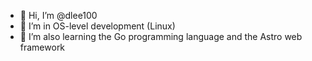 - 👋 Hi, I’m @dlee100
- 👀 I’m in OS-level development (Linux)
- 🌱 I’m also learning the Go programming language and the Astro web framework

<!---
dlee100/dlee100 is a ✨ special ✨ repository because its `README.md` (this file) appears on your GitHub profile.
You can click the Preview link to take a look at your changes.
--->
